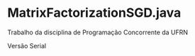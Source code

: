 # MatrixFactorizationSGD.java
Trabalho da disciplina de Programação Concorrente da UFRN 

Versão Serial


